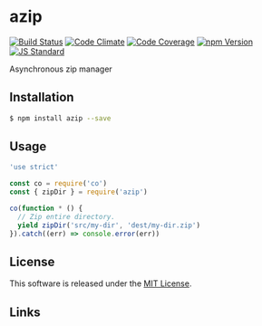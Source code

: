 azip
==========

<!---
This file is generated by ape-tmpl. Do not update manually.
--->

<!-- Badge Start -->
<a name="badges"></a>

[![Build Status][bd_travis_shield_url]][bd_travis_url]
[![Code Climate][bd_codeclimate_shield_url]][bd_codeclimate_url]
[![Code Coverage][bd_codeclimate_coverage_shield_url]][bd_codeclimate_url]
[![npm Version][bd_npm_shield_url]][bd_npm_url]
[![JS Standard][bd_standard_shield_url]][bd_standard_url]

[bd_repo_url]: https://github.com/okunishinishi/node-azip
[bd_travis_url]: http://travis-ci.org/okunishinishi/node-azip
[bd_travis_shield_url]: http://img.shields.io/travis/okunishinishi/node-azip.svg?style=flat
[bd_travis_com_url]: http://travis-ci.com/okunishinishi/node-azip
[bd_travis_com_shield_url]: https://api.travis-ci.com/okunishinishi/node-azip.svg?token=
[bd_license_url]: https://github.com/okunishinishi/node-azip/blob/master/LICENSE
[bd_codeclimate_url]: http://codeclimate.com/github/okunishinishi/node-azip
[bd_codeclimate_shield_url]: http://img.shields.io/codeclimate/github/okunishinishi/node-azip.svg?style=flat
[bd_codeclimate_coverage_shield_url]: http://img.shields.io/codeclimate/coverage/github/okunishinishi/node-azip.svg?style=flat
[bd_gemnasium_url]: https://gemnasium.com/okunishinishi/node-azip
[bd_gemnasium_shield_url]: https://gemnasium.com/okunishinishi/node-azip.svg
[bd_npm_url]: http://www.npmjs.org/package/azip
[bd_npm_shield_url]: http://img.shields.io/npm/v/azip.svg?style=flat
[bd_standard_url]: http://standardjs.com/
[bd_standard_shield_url]: https://img.shields.io/badge/code%20style-standard-brightgreen.svg

<!-- Badge End -->


<!-- Description Start -->
<a name="description"></a>

Asynchronous zip manager

<!-- Description End -->


<!-- Overview Start -->
<a name="overview"></a>



<!-- Overview End -->


<!-- Sections Start -->
<a name="sections"></a>

<!-- Section from "doc/guides/01.Installation.md.hbs" Start -->

<a name="section-doc-guides-01-installation-md"></a>
Installation
-----

```bash
$ npm install azip --save
```


<!-- Section from "doc/guides/01.Installation.md.hbs" End -->

<!-- Section from "doc/guides/02.Usage.md.hbs" Start -->

<a name="section-doc-guides-02-usage-md"></a>
Usage
---------

```javascript
'use strict'

const co = require('co')
const { zipDir } = require('azip')

co(function * () {
  // Zip entire directory.
  yield zipDir('src/my-dir', 'dest/my-dir.zip')
}).catch((err) => console.error(err))

```


<!-- Section from "doc/guides/02.Usage.md.hbs" End -->


<!-- Sections Start -->


<!-- LICENSE Start -->
<a name="license"></a>

License
-------
This software is released under the [MIT License](https://github.com/okunishinishi/node-azip/blob/master/LICENSE).

<!-- LICENSE End -->


<!-- Links Start -->
<a name="links"></a>

Links
------



<!-- Links End -->
